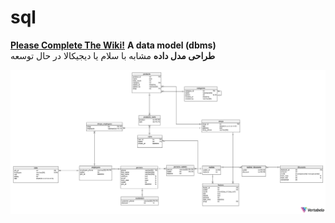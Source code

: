 # sql
<b style="text-align:center;"><a href="https://github.com/ra-st/sql/wiki">Please Complete The Wiki!</a></b>
<strong>A data model (dbms)</strong><br/>
<strong>طراحی مدل داده</strong> مشابه با سلام یا دیجیکالا در حال توسعه
<center><img src='shop-2022-05-10_13-48.svg'></img></center>
